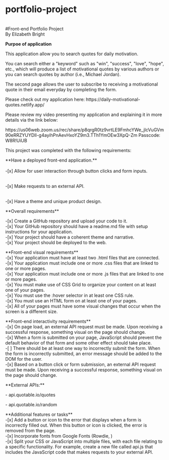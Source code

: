 # portfolio-project
<br>
#Front-end Portfolio Project 
<br>
By Elizabeth Bright

**Purpoe of application**
<p>This application allow you to search quotes for daily motivation.  
<br>
<p>You can search either a "keyword" such as "win", "success", "love", "hope", etc., which will produce a list of motivational quotes by various authors or you can search quotes by author (i.e., Michael Jordan).  
<br>
<p>The second page allows the user to subscribe to receiving a motivational quote in their email everyday by completing the form.  
<br>
<p>Please check out my application here:  https://daily-motivational-quotes.netlify.app/
<br>
<p>Please review my video presenting my application and explaining it in more details via the link below:

<p>https://us06web.zoom.us/rec/share/p8qrgR0tz9vrtLE9FmhcYWe_jlcVuGVm90eRRZYUYDIl-g4ayihPnAevHxoYZ9m3.TTh1YmOEw3XpQ-Zm
Passcode: W8R!UiUB
<br>
<p>This project was completed with the following requirements:
<br>
<p>**Have a deployed front-end application.**
<br>
<br>-[x] Allow for user interaction through button clicks and form inputs.

<br>-[x] Make requests to an external API.

<br>-[x] Have a theme and unique product design.
<br>

<p>**Overall requirements**
<br>
<p>-[x] Create a GitHub repository and upload your code to it.
<br>-[x] Your GitHub repository should have a readme.md file with setup instructions for your application.
<br>-[x] Your project should have a coherent theme and narrative.
<br>-[x] Your project should be deployed to the web.

<p>**Front-end visual requirements**
<br>
-[x] Your application must have at least two .html files that are connected.
<br>
-[x] Your application must include one or more .css files that are linked to one or more pages.
<br>
-[x] Your application must include one or more .js files that are linked to one or more pages.
<br>
-[x] You must make use of CSS Grid to organize your content on at least one of your pages.
<br>
-[x] You must use the :hover selector in at least one CSS rule.
<br>
-[x] You must use an HTML form on at least one of your pages.
<br>
-[x] All of your pages must have some visual changes that occur when the screen is a different size.
<br>
<p>**Front-end interactivity requirements**
<br>
-[x] On page load, an external API request must be made. Upon receiving a successful response, something visual on the page should change.
<br>
-[x] When a form is submitted on your page, JavaScript should prevent the default behavior of that form and some other effect should take place.
<br>
-[ ] There should be at least one way to incorrectly submit the form. When the form is incorrectly submitted, an error message should be added to the DOM for the user.
<br>
-[x] Based on a button click or form submission, an external API request must be made. Upon receiving a successful response, something visual on the page should change.
<br>
<p>**External APIs:**
<p>- api.quotable.io/quotes
<p>- api.quotable.io/random
<br>
<p>**Additional features or tasks**
<br>
-[x] Add a button or icon to the error that displays when a form is incorrectly filled out. When this button or icon is clicked, the error is removed from the page.
<br>
-[x] Incorporate fonts from Google Fonts (Rowdie, )
<br>
-[x] Split your CSS or JavaScript into multiple files, with each file relating to a specific functionality. For example, create a new file called api.js that includes the JavaScript code that makes requests to your external API.
